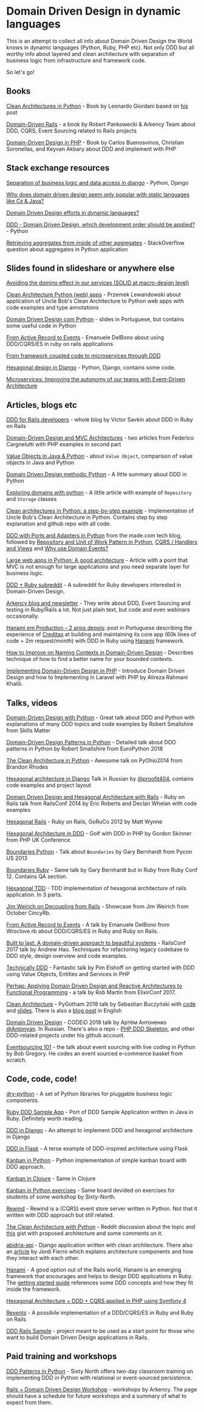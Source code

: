 # Domain Driven Design in dynamic languages
This is an attempt to collect all info about Domain Driven Design the World knows in dynamic languages (Python, Ruby, PHP etc). Not only DDD but all worthy info about layered and clean architecture with separation of business logic from infrastructure and framework code.

So let's go!

## Books
[Clean Architectures in Python](https://leanpub.com/clean-architectures-in-python) - Book by Leonardo Giordani based on [his](http://blog.thedigitalcatonline.com/blog/2016/11/14/clean-architectures-in-python-a-step-by-step-example/) post

[Domain-Driven Rails](https://blog.arkency.com/domain-driven-rails/) - a book by Robert Pankowecki & Arkency Team about DDD, CQRS, Event Sourcing related to Rails projects

[Domain-Driven Design in PHP](https://leanpub.com/ddd-in-php) - Book by Carlos Buenosvinos, Christian Soronellas, and Keyvan Akbary about DDD and implement with PHP

## Stack exchange resources
[Separation of business logic and data access in django](http://stackoverflow.com/q/12578908/3606603) - Python, Django

[Why does domain driven design seem only popular with static languages like C♯ & Java?](http://stackoverflow.com/q/4201846/3606603)

[Domain Driven Design efforts in dynamic languages?](http://stackoverflow.com/q/1748577/3606603)

[DDD - Domain Driven Design, which development order should be applied?](http://programmers.stackexchange.com/q/235170/237421) - Python

[Retrieving aggregates from inside of other aggregates](http://stackoverflow.com/q/29456899/3606603) - StackOverflow question about aggregates in Python application

## Slides found in slideshare or anywhere else

[Avoiding the domino effect in our services (SOLID at macro-design level)](https://www.slideshare.net/CodelyTV/avoiding-the-domino-effect-in-our-microservices-solid-at-macrodesign-level)

[Clean Architecture Python (web) apps](http://slides.com/haxoza/clean-architecture-python#/) - Przemek Lewandowski about application of Uncle Bob's Clean Architecture to Python web apps with code examples and type annotations

[Domain Driven Design com Python](http://www.slideshare.net/FredericoCabral2/domain-driven-design-com-python) - slides in Portuguese, but contains some useful code in Python

[From Active Record to Events](https://www.slideshare.net/emadb/wroclove-rb) - Emanuele DelBono about using DDD/CQRS/ES in ruby on rails applications

[From framework coupled code to microservices through DDD](https://www.slideshare.net/CodelyTV/from-framework-coupled-code-to-microservices-through-ddd-modules-by-codelytv)

[Hexagonal design in Django](http://www.slideshare.net/mvschaik/hexagonal) - Python, Django, contains some code.

[Microservices: Improving the autonomy of our teams with Event-Driven Architecture](https://www.slideshare.net/CodelyTV/microservices-improving-the-autonomy-of-our-teams-with-eventdriven-architecture-cas2018)

## Articles, blogs etc

[DDD for Rails developers](https://www.sitepoint.com/series/ddd-for-rails-developers/) - whole blog by Victor Savkin about DDD in Ruby on Rails

[Domain-Driven Design and MVC Architectures](https://blog.fedecarg.com/2009/03/11/domain-driven-design-and-mvc-architectures/) - two articles from Federico Cargnelutti with PHP examples in second part

[Value Objects in Java & Python](http://web.archive.org/web/20170910110903/https://stevewedig.com/2014/07/31/value-objects-in-java-and-python/) - about `Value Object`, comparison of value objects in Java and Python

[Domain Driven Design methodic Python](https://github.com/anthony-tresontani/methodic-python/blob/master/DomainDrivenDesign.rst) - A little summary about DDD in Python

[Exploring domains with python](http://www.ballofcode.com/python/domain-driven-design/2013/12/22/exploring-domains-with-python) - A little article with example of `Repository` and `Storage` classes

[Clean architectures in Python: a step-by-step example](http://blog.thedigitalcatonline.com/blog/2016/11/14/clean-architectures-in-python-a-step-by-step-example/) - Implementation of Uncle Bob's Clean Architecture in Python. Contains step by step explanation and github repo with all code.

[DDD with Ports and Adapters in Python](https://io.made.com/introducing-command-handler/) from the made.com tech blog, followed by [Repository and Unit of Work Pattern in Python](https://io.made.com/repository-and-unit-of-work-pattern-in-python/), [CQRS / Handlers and Views](https://io.made.com/commands-and-queries-handlers-and-views/) and [Why use Domain Events?](https://io.made.com/why-use-domain-events/)

[Large web apps in Python: A good architecture](http://dev.nando.audio/2014/04/01/large_apps_with_sqlalchemy__architecture.html) - Article with a point that MVC is not enough for large applications and you need separate layer for business logic.

[DDD + Ruby subreddit](https://www.reddit.com/r/ddd_ruby/) - A subreddit for Ruby developers interested in Domain-Driven Design.

[Arkency blog and newsletter](http://blog.arkency.com/) - They write about DDD, Event Sourcing and testing in Ruby/Rails a lot. Not just plain text, but code and even webinars occasionally.

[Hanami em Production – 2 anos depois](https://diariodebordo.creditas.com.br/hanami-em-production-2-anos-depois-parte-1/): post in Portuguese describing the experience of [Creditas](https://www.creditas.com.br/) at building and maintaining its core app (60k lines of code + 2m request/month) with DDD in Ruby using [Hanami](#user-content-hanami) framework.

[How to Improve on Naming Contexts in Domain-Driven Design](https://userinterfacing.com/how-to-improve-on-naming-contexts-in-domain-driven-design/) - Describes technique of how to find a better name for your bounded contexts.

[Implementing Domain-Driven Design in PHP](https://dzone.com/articles/implementing-domain-driven-design-in-php) - Introduce Domain Driven Design and how to Implementing in Laravel with PHP by Alireza Rahmani Khalili.

## Talks, videos

[Domain-Driven Design with Python](https://skillsmatter.com/skillscasts/5025-domain-driven-design-with-python) - Great talk about DDD and Python with explanations of many DDD topics and code examples by Robert Smallshire from Skills Matter

[Domain-Driven Design Patterns in Python](https://www.youtube.com/watch?v=Ru2T4fu3bGQ) - Detailed talk about DDD patterns in Python by Robert Smallshire from EuroPython 2018

[The Clean Architecture in Python](https://www.youtube.com/watch?v=DJtef410XaM) - Awesome talk on PyOhio2014 from Brandon Rhodes

[Hexagonal architecture in Django](https://www.youtube.com/watch?v=tKEv9Enhm1Q) Talk in Russian by [@proofit404](https://github.com/proofit404), contains code examples and project layout

[Domain Driven Design and Hexagonal Architecture with Rails](https://www.youtube.com/watch?v=_rbF97T4480) - Ruby on Rails talk from RailsConf 2014 by Eric Roberts and Declan Whelan with code examples

[Hexagonal Rails](https://www.youtube.com/watch?v=CGN4RFkhH2M) - Ruby on Rails, GoRuCo 2012 by Matt Wynne

[Hexagonal Architecture in DDD](https://www.youtube.com/watch?v=u6oTg5oRH24) - Golf with DDD in PHP by Gordon Skinner from PHP UK Conference

[Boundaries Python](https://www.youtube.com/watch?v=eOYal8elnZk) - Talk about `Boundaries` by Gary Bernhardt from Pycon US 2013

[Boundaries Ruby](https://www.youtube.com/watch?v=yTkzNHF6rMs) - Same talk by Gary Bernhardt but in Ruby from Ruby Conf 12. Contains QA section.

[Hexagonal TDD](https://www.youtube.com/channel/UCCptggI2qaxsBXiwfit6tNQ) - TDD implementation of hexagonal architecture of rails application. In 3 parts.

[Jim Weirich on Decoupling from Rails](https://www.youtube.com/watch?v=tg5RFeSfBM4) - Showcase from Jim Weirich from October CincyRb.

[From Active Record to Events](https://www.youtube.com/watch?v=GaGBfDe7r9Y) - A talk by Emanuele DelBono from Wroclove.rb about DDD/CQRS/ES in Ruby and Ruby on Rails.

[Built to last: A domain-driven approach to beautiful systems](https://www.youtube.com/watch?v=52qChRS4M0Y) - RailsConf 2017 talk by Andrew Hao. Techniques for refactoring legacy codebase to DDD style, design overview and code examples. 

[Technically DDD](https://www.youtube.com/watch?v=JpcNeeetijo) - Fantastic talk by Pim Elshoff on getting started with DDD using Value Objects, Entities and Services in PHP

[Perhap: Applying Domain Driven Design and Reactive Architectures to Functional Programming](https://www.youtube.com/watch?v=kq4qTk18N-c) - a talk by Rob Martin from ElixirConf 2017.

[Clean Architecture](https://www.youtube.com/watch?v=18IqltQ4XE4) - PyGotham 2018 talk by Sebastian Buczyński with [code](https://github.com/Enforcer/clean-architecture-example-1) and [slides](https://cleanarchitecture.io/wp-content/uploads/2018/10/slides.pdf?189db0&189db0). There is also a [blog post](https://breadcrumbscollector.tech/the-clean-architecture-in-python-how-to-write-testable-and-flexible-code/) in English

[Domain Driven Design](https://www.youtube.com/watch?v=_CK5Kag7enw) - CODEiD 2018 talk by Артём Антоненко [@Antonyan](https://github.com/Antonyan). In Russian. There's also a repo - [PHP DDD Skeleton](https://github.com/Antonyan/ddd-skeleton), and other DDD-related projects under his github account.

[Eventsourcing 101](https://www.youtube.com/watch?v=0l8vuYaaBUs) - the talk about event sourcing with live coding in Python by Bob Gregory. He codes an event sourced e-commerce basket from scratch.

## Code, code, code!

[dry-python](https://github.com/dry-python) - A set of Python libraries for pluggable business logic components.

[Ruby DDD Sample App](https://github.com/paulrayner/ddd_sample_app_ruby) - Port of DDD Sample Application written in Java in Ruby. Definitely worth reading.

[DDD in Django](https://github.com/basco-johnkevin/ddd-python-django) - An attempt to implement DDD and hexagonal architecture in Django

[DDD in Flask](https://github.com/MichaelDiBernardo/ddd-flask-example) - A terse example of DDD-inspired architecture using Flask

[Kanban in Python](https://bitbucket.org/sixty-north/d5-kanban-python) - Python implementation of simple kanban board with DDD approach.

[Kanban in Clojure](https://bitbucket.org/sixty-north/d5-kanban-clojure) - Same in Clojure

[Kanban in Python exercises](https://bitbucket.org/sixty-north/d5-workshop-exercises-student-material) - Same board devided on exercises for students of some workshop by Sixty-North. 

[Rewind](https://github.com/JensRantil/rewind) - Rewind is a (CQRS) event store server written in Python. Not that it written with DDD approach but still related.

[The Clean Architecture with Python](https://www.reddit.com/r/Python/comments/41llbh/the_clean_architecture_with_python/) - Reddit discussion about the topic and [this](https://gist.github.com/justanr/1f38e09caad47bd0d927) gist with proposed architecture and some comments on it.

[abidria-api](https://github.com/jordifierro/abidria-api) - Django application written with clean architecture. There also an [article](https://engineering.21buttons.com/clean-architecture-in-django-d326a4ab86a9) by Jordi Fierro which explains architecture components and how they interact with each other.

[Hanami](https://hanamirb.org/) - A good option out of the Rails world, Hanami is an emerging framework that encourages and helps to design DDD applications in Ruby. The [getting started guide](http://hanamirb.org/guides/1.1/getting-started/) references some DDD concepts and how they fit inside the framework.

[Hexagonal Architecture + DDD + CQRS applied in PHP using Symfony 4](https://github.com/CodelyTV/cqrs-ddd-php-example)

[Revents](https://github.com/emadb/revents) - A possibile implementation of a DDD/CQRS/ES in Ruby and Ruby on Rails

[DDD Rails Sample](https://github.com/mcapanema/ddd-rails-example) - project meant to be used as a start point for those who want to build Domain Driven Design applications in Rails.



## Paid training and workshops

[DDD Patterns in Python](http://sixty-north.com/domain_driven_design_in_python.html) - Sixty North offers two-day classroom training on implementing DDD in Python with relational or event-sourced persistence.

[Rails + Domain Driven Design Workshop](https://blog.arkency.com/ddd-training/) - workshops by Arkency. The page should have a schedule for future workshops and a summary of what to expect from them.
